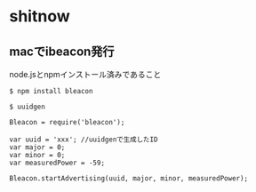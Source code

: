 shitnow
=======

## macでibeacon発行

node.jsとnpmインストール済みであること

```
$ npm install bleacon
```

```
$ uuidgen
```

```
Bleacon = require('bleacon');

var uuid = 'xxx'; //uuidgenで生成したID
var major = 0;
var minor = 0;
var measuredPower = -59;

Bleacon.startAdvertising(uuid, major, minor, measuredPower);
```
